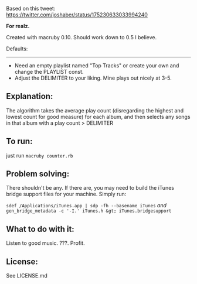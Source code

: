 Based on this tweet: https://twitter.com/joshaber/status/175230633033994240

__For realz.__

Created with macruby 0.10. Should work down to 0.5 I believe.

Defaults:
___
* Need an empty playlist named "Top Tracks" or create your own and change the PLAYLIST const.
* Adjust the DELIMITER to your liking. Mine plays out nicely at 3-5.

Explanation:
---
The algorithm takes the average play count (disregarding the highest and lowest count for good measure) for each album, and then se​​lects any songs in that album with a play count > DELIMITER

To run:
---
just run `macruby counter.rb`

Problem solving:
---
There shouldn't be any.
If there are, you may need to build the iTunes bridge support files for your machine. Simply run:

`sdef /Applications/iTunes.app | sdp -fh --basename iTunes`
_and_
`gen_bridge_metadata -c '-I.' iTunes.h &gt; iTunes.bridgesupport`

What to do with it:
---
Listen to good music.
???.
Profit.

License:
---
See LICENSE.md
